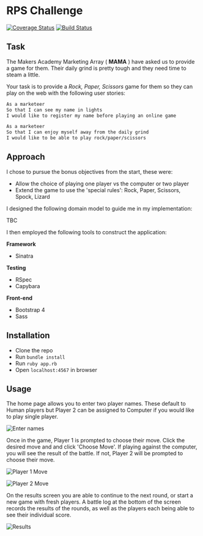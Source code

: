 # RPS Challenge

[![Coverage Status](https://coveralls.io/repos/github/rkclark/rps-challenge/badge.svg?branch=master)](https://coveralls.io/github/rkclark/rps-challenge?branch=master) [![Build Status](https://travis-ci.org/rkclark/rps-challenge.svg?branch=master)](https://travis-ci.org/rkclark/rps-challenge)

Task
----


The Makers Academy Marketing Array ( **MAMA** ) have asked us to provide a game for them. Their daily grind is pretty tough and they need time to steam a little.

Your task is to provide a _Rock, Paper, Scissors_ game for them so they can play on the web with the following user stories:

```sh
As a marketeer
So that I can see my name in lights
I would like to register my name before playing an online game

As a marketeer
So that I can enjoy myself away from the daily grind
I would like to be able to play rock/paper/scissors
```

## Approach

I chose to pursue the bonus objectives from the start, these were:

- Allow the choice of playing one player vs the computer or two player
- Extend the game to use the 'special rules': Rock, Paper, Scissors, Spock, Lizard

I designed the following domain model to guide me in my implementation:

TBC

I then employed the following tools to construct the application:

**Framework**
- Sinatra

**Testing**
- RSpec
- Capybara

**Front-end**
- Bootstrap 4
- Sass

## Installation

- Clone the repo
- Run `bundle install`
- Run `ruby app.rb`
- Open `localhost:4567` in browser

## Usage

The home page allows you to enter two player names. These default to Human players but Player 2 can be assigned to Computer if you would like to play single player.

![Enter names](https://github.com/rkclark/rps-challenge/blob/master/screenshots/enter_names.png)

Once in the game, Player 1 is prompted to choose their move. Click the desired move and and click 'Choose Move'. If playing against the computer, you will see the result of the battle. If not, Player 2 will be prompted to choose their move.

![Player 1 Move](https://github.com/rkclark/rps-challenge/blob/master/screenshots/player_1_move.png)

![Player 2 Move](https://github.com/rkclark/rps-challenge/blob/master/screenshots/player_2_move.png)

On the results screen you are able to continue to the next round, or start a new game with fresh players. A battle log at the bottom of the screen records the results of the rounds, as well as the players each being able to see their individual score.

![Results](https://github.com/rkclark/rps-challenge/blob/master/screenshots/result.png)
